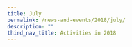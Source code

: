 ```yaml
---
title: July
permalink: /news-and-events/2018/july/
description: ""
third_nav_title: Activities in 2018
---
```

